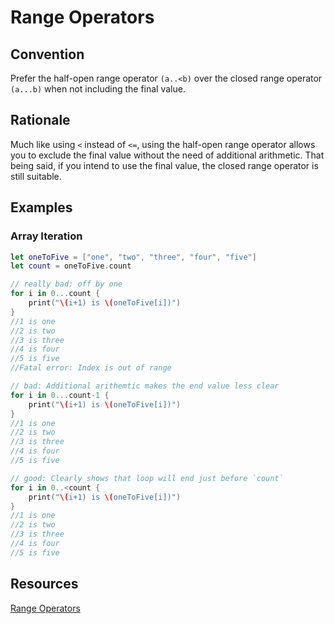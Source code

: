 # Range Operators

## Convention

Prefer the half-open range operator `(a..<b)` over the closed range operator `(a...b)` when not including the final value.

## Rationale

Much like using `<` instead of `<=`, using the half-open range operator allows you to exclude the final value without the need of additional arithmetic. That being said, if you intend to use the final value, the closed range operator is still suitable.

## Examples

### Array Iteration

```swift
let oneToFive = ["one", "two", "three", "four", "five"]
let count = oneToFive.count

// really bad: off by one
for i in 0...count {
    print("\(i+1) is \(oneToFive[i])")
}
//1 is one
//2 is two
//3 is three
//4 is four
//5 is five
//Fatal error: Index is out of range

// bad: Additional arithemtic makes the end value less clear
for i in 0...count-1 {
    print("\(i+1) is \(oneToFive[i])")
}
//1 is one
//2 is two
//3 is three
//4 is four
//5 is five

// good: Clearly shows that loop will end just before `count`
for i in 0..<count {
    print("\(i+1) is \(oneToFive[i])")
}
//1 is one
//2 is two
//3 is three
//4 is four
//5 is five
```

## Resources
[Range Operators](https://docs.swift.org/swift-book/LanguageGuide/BasicOperators.html#ID73)
